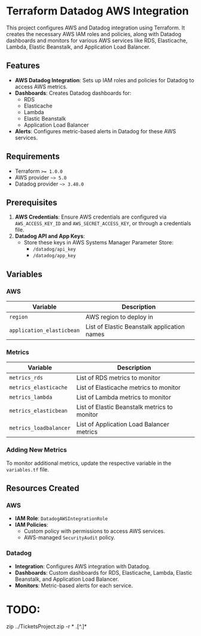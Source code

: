 # Terraform Datadog AWS Integration

This project configures AWS and Datadog integration using Terraform. It creates the necessary AWS IAM roles and policies, along with Datadog dashboards and monitors for various AWS services like RDS, Elasticache, Lambda, Elastic Beanstalk, and Application Load Balancer.

## Features

- **AWS Datadog Integration**: Sets up IAM roles and policies for Datadog to access AWS metrics.
- **Dashboards**: Creates Datadog dashboards for:
  - RDS
  - Elasticache
  - Lambda
  - Elastic Beanstalk
  - Application Load Balancer
- **Alerts**: Configures metric-based alerts in Datadog for these AWS services.

## Requirements

- Terraform `>= 1.0.0`
- AWS provider `~> 5.0`
- Datadog provider `~> 3.48.0`

## Prerequisites

1. **AWS Credentials**: Ensure AWS credentials are configured via `AWS_ACCESS_KEY_ID` and `AWS_SECRET_ACCESS_KEY`, or through a credentials file.
2. **Datadog API and App Keys**:
   - Store these keys in AWS Systems Manager Parameter Store:
     - `/datadog/api_key`
     - `/datadog/app_key`

## Variables

### AWS
| Variable | Description                  |
|----------|------------------------------|
| `region` | AWS region to deploy in      |
| `application_elasticbean`|  List of Elastic Beanstalk application names          |


### Metrics
| Variable                 | Description                                   |
|--------------------------|-----------------------------------------------|
| `metrics_rds`            | List of RDS metrics to monitor               |
| `metrics_elasticache`    | List of Elasticache metrics to monitor       |
| `metrics_lambda`         | List of Lambda metrics to monitor            |
| `metrics_elasticbean`    | List of Elastic Beanstalk metrics to monitor |
| `metrics_loadbalancer`   | List of Application Load Balancer metrics    |

### Adding New Metrics
To monitor additional metrics, update the respective variable in the `variables.tf` file.

## Resources Created

### AWS
- **IAM Role**: `DatadogAWSIntegrationRole`
- **IAM Policies**:
  - Custom policy with permissions to access AWS services.
  - AWS-managed `SecurityAudit` policy.

### Datadog
- **Integration**: Configures AWS integration with Datadog.
- **Dashboards**: Custom dashboards for RDS, Elasticache, Lambda, Elastic Beanstalk, and Application Load Balancer.
- **Monitors**: Metric-based alerts for each service.


# TODO: 
 zip ../TicketsProject.zip -r * .[^.]*